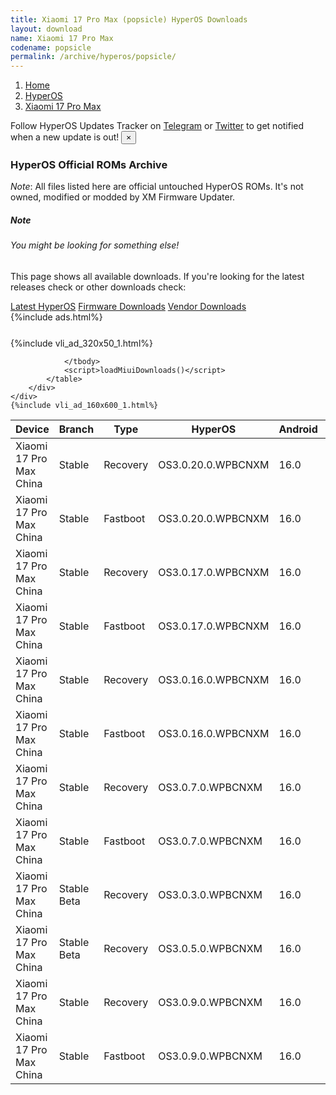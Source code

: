 ```yaml
---
title: Xiaomi 17 Pro Max (popsicle) HyperOS Downloads
layout: download
name: Xiaomi 17 Pro Max
codename: popsicle
permalink: /archive/hyperos/popsicle/
---
```

<nav aria-label="breadcrumb">
    <ol class="breadcrumb">
        <li class="breadcrumb-item"><a href="/">Home</a></li>
        <li class="breadcrumb-item"><a href="/hyperos/">HyperOS</a></li>
        <li class="breadcrumb-item active" aria-current="page"><a href="/hyperos/popsicle/">Xiaomi 17 Pro Max</a></li>
    </ol>
</nav>
<div class="alert alert-primary alert-dismissible fade show" role="alert">
    Follow HyperOS Updates Tracker on <a href="https://t.me/MIUIUpdatesTracker" class="alert-link">Telegram</a>
     or <a href="https://twitter.com/MiFwUpdater" class="alert-link">Twitter</a> to get notified when a new update is out!
    <button type="button" class="close" data-dismiss="alert" aria-label="Close">
        <span aria-hidden="true">&times;</span>
    </button>
</div>

### HyperOS Official ROMs Archive
*Note*: All files listed here are official untouched HyperOS ROMs. It's not owned, modified or modded by XM Firmware Updater.
<div class="card">
  <div class="card-body">
    <h5 class="card-title">Note</h5>
    <h6 class="card-subtitle mb-2 text-muted">You might be looking for something else!</h6>
    <p class="card-text">This page shows all available downloads.
     If you're looking for the latest releases check or other downloads check:</p>
    <a href="/hyperos/popsicle/" class="card-link">Latest HyperOS</a>
    <a href="/firmware/popsicle/" class="card-link">Firmware Downloads</a>
    <a href="/vendor/popsicle/" class="card-link">Vendor Downloads</a>
  </div>
</div>
{%include ads.html%}
<div class="row justify-content-center">
    <div class="col-10">
        <div class="table-responsive-md" style="margin-top: 25px;">
            {%include vli_ad_320x50_1.html%}
            <table id="miui" class="display dt-responsive nowrap compact table table-striped table-hover table-sm">
                <thead class="thead-dark">
                    <tr>
                        <th data-ref="device">Device</th>
                        <th data-ref="branch">Branch</th>
                        <th data-ref="type">Type</th>
                        <th data-ref="miui">HyperOS</th>
                        <th data-ref="android">Android</th>
                        <th data-ref="size">Size</th>
                        <th data-ref="size">Date</th>
                        <th data-ref="link">Link</th>
                    </tr>
                </thead>
                <tbody>
                <tr><td>Xiaomi 17 Pro Max China</td><td>Stable</td><td>Recovery</td><td>OS3.0.20.0.WPBCNXM</td><td>16.0</td><td>8.2 GB</td><td>2025-10-11</td><td><a href="/hyperos/popsicle/stable/OS3.0.20.0.WPBCNXM/">Download</a></td></tr>
<tr><td>Xiaomi 17 Pro Max China</td><td>Stable</td><td>Fastboot</td><td>OS3.0.20.0.WPBCNXM</td><td>16.0</td><td>11.6 GB</td><td>2025-10-10</td><td><a href="/hyperos/popsicle/stable/OS3.0.20.0.WPBCNXM/">Download</a></td></tr>
<tr><td>Xiaomi 17 Pro Max China</td><td>Stable</td><td>Recovery</td><td>OS3.0.17.0.WPBCNXM</td><td>16.0</td><td>8.2 GB</td><td>2025-10-05</td><td><a href="/hyperos/popsicle/stable/OS3.0.17.0.WPBCNXM/">Download</a></td></tr>
<tr><td>Xiaomi 17 Pro Max China</td><td>Stable</td><td>Fastboot</td><td>OS3.0.17.0.WPBCNXM</td><td>16.0</td><td>11.6 GB</td><td>2025-10-02</td><td><a href="/hyperos/popsicle/stable/OS3.0.17.0.WPBCNXM/">Download</a></td></tr>
<tr><td>Xiaomi 17 Pro Max China</td><td>Stable</td><td>Recovery</td><td>OS3.0.16.0.WPBCNXM</td><td>16.0</td><td>8.2 GB</td><td>2025-10-02</td><td><a href="/hyperos/popsicle/stable/OS3.0.16.0.WPBCNXM/">Download</a></td></tr>
<tr><td>Xiaomi 17 Pro Max China</td><td>Stable</td><td>Fastboot</td><td>OS3.0.16.0.WPBCNXM</td><td>16.0</td><td>11.6 GB</td><td>2025-10-01</td><td><a href="/hyperos/popsicle/stable/OS3.0.16.0.WPBCNXM/">Download</a></td></tr>
<tr><td>Xiaomi 17 Pro Max China</td><td>Stable</td><td>Recovery</td><td>OS3.0.7.0.WPBCNXM</td><td>16.0</td><td>8.2 GB</td><td>2025-09-26</td><td><a href="/hyperos/popsicle/stable/OS3.0.7.0.WPBCNXM/">Download</a></td></tr>
<tr><td>Xiaomi 17 Pro Max China</td><td>Stable</td><td>Fastboot</td><td>OS3.0.7.0.WPBCNXM</td><td>16.0</td><td>11.6 GB</td><td>2025-09-18</td><td><a href="/hyperos/popsicle/stable/OS3.0.7.0.WPBCNXM/">Download</a></td></tr>
<tr><td>Xiaomi 17 Pro Max China</td><td>Stable Beta</td><td>Recovery</td><td>OS3.0.3.0.WPBCNXM</td><td>16.0</td><td>8.2 GB</td><td>2025-09-26</td><td><a href="/hyperos/popsicle/stable beta/OS3.0.3.0.WPBCNXM/">Download</a></td></tr>
<tr><td>Xiaomi 17 Pro Max China</td><td>Stable Beta</td><td>Recovery</td><td>OS3.0.5.0.WPBCNXM</td><td>16.0</td><td>8.2 GB</td><td>2025-09-26</td><td><a href="/hyperos/popsicle/stable beta/OS3.0.5.0.WPBCNXM/">Download</a></td></tr>
<tr><td>Xiaomi 17 Pro Max China</td><td>Stable</td><td>Recovery</td><td>OS3.0.9.0.WPBCNXM</td><td>16.0</td><td>8.2 GB</td><td>2025-09-26</td><td><a href="/hyperos/popsicle/stable/OS3.0.9.0.WPBCNXM/">Download</a></td></tr>
<tr><td>Xiaomi 17 Pro Max China</td><td>Stable</td><td>Fastboot</td><td>OS3.0.9.0.WPBCNXM</td><td>16.0</td><td>11.6 GB</td><td>2025-09-23</td><td><a href="/hyperos/popsicle/stable/OS3.0.9.0.WPBCNXM/">Download</a></td></tr>

                </tbody>
                <script>loadMiuiDownloads()</script>
            </table>
        </div>
    </div>
    {%include vli_ad_160x600_1.html%}
</div>
